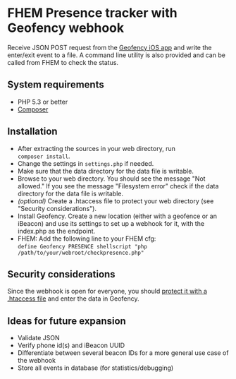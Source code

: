 FHEM Presence tracker with Geofency webhook
===========================================

Receive JSON POST request from the [Geofency iOS app][1] and write the enter/exit event to a file.
A command line utility is also provided and can be called from FHEM to check the status.

System requirements
-------------------
* PHP 5.3 or better
* [Composer][2]

Installation
------------
- After extracting the sources in your web directory, run  
	``composer install``.
- Change the settings in ``settings.php`` if needed. 
- Make sure that the data directory for the data file is writable.
- Browse to your web directory. You should see the message "Not allowed." If you see the message "Filesystem error" check if the data directory for the data file is writable.
- *(optional)* Create a .htaccess file to protect your web directory (see "Security considerations").
- Install Geofency. Create a new location (either with a geofence or an iBeacon) and use its settings to set up a webhook for it, with the index.php as the endpoint.
- FHEM: Add the following line to your FHEM cfg:   
  ``define Geofency PRESENCE shellscript "php /path/to/your/webroot/checkpresence.php"``

Security considerations
-----------------------
Since the webhook is open for everyone, you should [protect it with a .htaccess file][3] and enter the data in Geofency.

Ideas for future expansion
--------------------------
- Validate JSON
- Verify phone id(s) and iBeacon UUID 
- Differentiate between several beacon IDs for a more general use case of the webhook
- Store all events in database (for statistics/debugging)

[1]: http://www.geofency.com/
[2]: https://getcomposer.org/
[3]: http://lmgtfy.com/?q=password+protection+.htaccess
